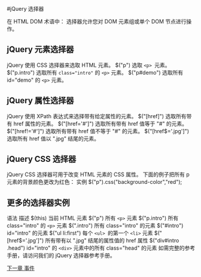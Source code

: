 #jQuery 选择器
 
在 HTML DOM 术语中：
选择器允许您对 DOM 元素组或单个 DOM 节点进行操作。

## jQuery 元素选择器
jQuery 使用 CSS 选择器来选取 HTML 元素。
$("p") 选取 `<p> `元素。
$("p.intro") 选取所有 `class="intro"` 的 `<p>` 元素。
$("p#demo") 选取所有 id="demo" 的 `<p>` 元素。
## jQuery 属性选择器
jQuery 使用 XPath 表达式来选择带有给定属性的元素。
$("[href]") 选取所有带有 href 属性的元素。
$("[href='#']") 选取所有带有 href 值等于 "#" 的元素。
$("[href!='#']") 选取所有带有 href 值不等于 "#" 的元素。
$("[href$='.jpg']") 选取所有 href 值以 ".jpg" 结尾的元素。
## jQuery CSS 选择器
jQuery CSS 选择器可用于改变 HTML 元素的 CSS 属性。
下面的例子把所有 p 元素的背景颜色更改为红色：
实例
$("p").css("background-color","red");
 
## 更多的选择器实例
语法  描述
$(this) 当前 HTML 元素
$("p")  所有 `<p>` 元素
$("p.intro")  所有 class="intro" 的 `<p>` 元素
$(".intro") 所有 class="intro" 的元素
$("#intro") id="intro" 的元素
$("ul li:first")  每个 `<ul> `的第一个 `<li>` 元素
$("[href$='.jpg']") 所有带有以 ".jpg" 结尾的属性值的 href 属性
$("div#intro .head")  id="intro" 的 `<div>` 元素中的所有 class="head" 的元素
如需完整的参考手册，请访问我们的 jQuery 选择器参考手册。

[下一章 事件](./jqevent.html)